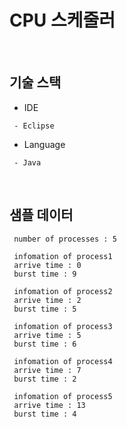 # CPU 스케줄러
</br>

## 기술 스택
* IDE
```
 - Eclipse
```
* Language
```
 - Java
```
</br>

## 샘플 데이터
```
 number of processes : 5
 
 infomation of process1
 arrive time : 0
 burst time : 9
 
 infomation of process2
 arrive time : 2
 burst time : 5
 
 infomation of process3
 arrive time : 5
 burst time : 6
 
 infomation of process4
 arrive time : 7
 burst time : 2
 
 infomation of process5
 arrive time : 13
 burst time : 4
```
</br>
